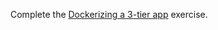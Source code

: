 Complete the [Dockerizing a 3-tier app](https://github.com/sikaeducation/dockerize-3-tier-app) exercise.
